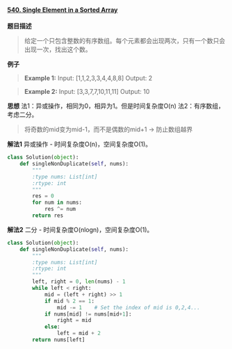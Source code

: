 #### [540. Single Element in a Sorted Array](https://leetcode.com/problems/single-element-in-a-sorted-array/)
**题目描述**
> 给定一个只包含整数的有序数组。每个元素都会出现两次，只有一个数只会出现一次，找出这个数。

**例子**
> **Example 1:**
Input: [1,1,2,3,3,4,4,8,8]
Output: 2

> **Example 2:**
Input: [3,3,7,7,10,11,11]
Output: 10

**思想**
法1：异或操作，相同为0，相异为1。但是时间复杂度O(n)
法2：有序数组，考虑二分。
> 将奇数的mid变为mid-1，而不是偶数的mid+1 → 防止数组越界

**解法1**
异或操作 - 时间复杂度O(n)，空间复杂度O(1)。
```python
class Solution(object):
    def singleNonDuplicate(self, nums):
        """
        :type nums: List[int]
        :rtype: int
        """
        res = 0
        for num in nums:
            res ^= num
        return res
```
**解法2**
二分 - 时间复杂度O(nlogn)，空间复杂度O(1)。
```python
class Solution(object):
    def singleNonDuplicate(self, nums):
        """
        :type nums: List[int]
        :rtype: int
        """
        left, right = 0, len(nums) - 1
        while left < right:
            mid = (left + right) >> 1
            if mid % 2 == 1:
                mid -= 1    # Set the index of mid is 0,2,4...
            if nums[mid] != nums[mid+1]:
                right = mid
            else:
                left = mid + 2
        return nums[left]
```